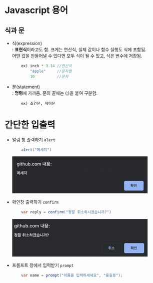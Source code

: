 # Javascript 용어

## 식과 문
- 식(expression)<br> : **표현식**이라고도 함. 크게는 연산식, 실제 값이나 함수 실행도 식에 포함됨.<br>
어떤 값을 만들어낼 수 있다면 모두 식이 될 수 있고, 식은 변수에 저장됨.<br>
    ```java
        ex) inch * 3.14 //연산식
            "apple"     //문자열
            10          //문자
    ```
- 문(statement)<br> : **명령**에 가까움. 문의 끝에는 (;)을 붙여 구분함.<br>
    ```
        ex) 조건문, 제어문
    ```

# 간단한 입출력

- 알림 창 출력하기 <code>alert</code>
    ```java
        alert("메세지")
    ```
    <img width="433" alt="2-0" src="https://github.com/hwonda/javascript/blob/master/summary/image/2-0.png">

- 확인창 출력하기 <code>confirm</code>
    ```java
        var reply = confirm("정말 취소하시겠습니까?")
    ```
    <img width="433" alt="2-1" src="https://github.com/hwonda/javascript/blob/master/summary/image/2-1.png">

- 프롬프트 창에서 입력받기 <code>prompt</code>
    ```java
        var name = prompt("이름을 입력하세세요", "홍길동");
